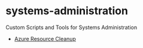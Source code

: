 # systems-administration
Custom Scripts and Tools for Systems Administration

* [Azure Resource Cleanup](azure-resource-cleanup.sh)
